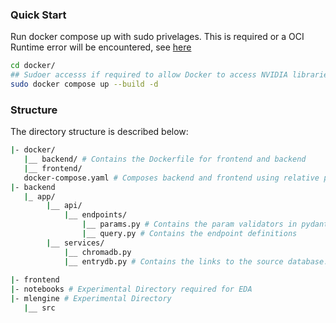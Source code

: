 ### Quick Start 

Run docker compose up with sudo privelages. This is required or a OCI Runtime error will be encountered, see [here](https://stackoverflow.com/questions/75585166/oci-runtime-error-when-running-docker-compose-with-nvidia-runtime-but-not-with)
```bash
cd docker/
## Sudoer accesss if required to allow Docker to access NVIDIA libraries and GPU available on the workstation.
sudo docker compose up --build -d
```

### Structure 

The directory structure is described below:

```bash
|- docker/
   |__ backend/ # Contains the Dockerfile for frontend and backend
   |__ frontend/
   docker-compose.yaml # Composes backend and frontend using relative paths
|- backend
   |_ app/
        |__ api/
            |__ endpoints/
                |__ params.py # Contains the param validators in pydantic used for endpoints
                |__ query.py # Contains the endpoint definitions 
        |__ services/
            |__ chromadb.py
            |__ entrydb.py # Contains the links to the source database. Can be either csv or postgres
        
|- frontend
|- notebooks # Experimental Directory required for EDA 
|- mlengine # Experimental Directory
   |__ src
```